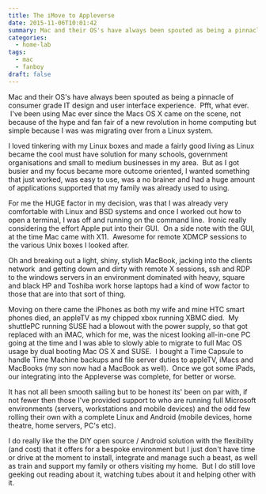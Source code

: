 ```yaml
---
title: The iMove to Appleverse
date: 2015-11-06T10:01:42
summary: Mac and their OS's have always been spouted as being a pinnacle of consumer grade IT design and user interface experience. Pfft, what ever. I've been using Mac ever since...
categories:
  - home-lab
tags:
  - mac
  - fanboy
draft: false
---
```


Mac and their OS's have always been spouted as being a pinnacle of consumer grade IT design and user interface experience.  Pfft, what ever.  I've been using Mac ever since the Macs OS X came on the scene, not because of the hype and fan fair of a new revolution in home computing but simple because I was was migrating over from a Linux system.

I loved tinkering with my Linux boxes and made a fairly good living as Linux became the cool must have solution for many schools, government organisations and small to medium businesses in my area.  But as I got busier and my focus became more outcome oriented, I wanted something that just worked, was easy to use, was a no brainer and had a huge amount of applications supported that my family was already used to using.

For me the HUGE factor in my decision, was that I was already very comfortable with Linux and BSD systems and once I worked out how to open a terminal, I was off and running on the command line.  Ironic really considering the effort Apple put into their GUI.  On a side note with the GUI, at the time Mac came with X11.  Awesome for remote XDMCP sessions to the various Unix boxes I looked after.

Oh and breaking out a light, shiny, stylish MacBook, jacking into the clients network  and getting down and dirty with remote X sessions, ssh and RDP to the windows servers in an environment dominated with heavy, square and black HP and Toshiba work horse laptops had a kind of wow factor to those that are into that sort of thing.

Moving on there came the iPhones as both my wife and mine HTC smart phones died, an appleTV as my chipped xbox running XBMC died.  My shuttlePC running SUSE had a blowout with the power supply, so that got replaced with an iMAC, which for me, was the nicest looking all-in-one PC going at the time and I was able to slowly able to migrate to full Mac OS usage by dual booting Mac OS X and SUSE.  I bought a Time Capsule to handle Time Machine backups and file server duties to appleTV, iMacs and MacBooks (my son now had a MacBook as well).  Once we got some iPads, our integrating into the Appleverse was complete, for better or worse.

It has not all been smooth sailing but to be honest its' been on par with, if not fewer then those I've provided support to who are running full Microsoft environments (servers, workstations and mobile devices) and the odd few rolling their own with a complete Linux and Android (mobile devices, home theatre, home servers, PC's etc).

I do really like the the DIY open source / Android solution with the flexibility (and cost) that it offers for a bespoke environment but I just don't have time or drive at the moment to install, integrate and manage such a beast, as well as train and support my family or others visiting my home.  But I do still love geeking out reading about it, watching tubes about it and helping other with it.